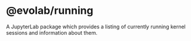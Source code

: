 # @evolab/running

A JupyterLab package which provides a listing of currently running kernel sessions and information about them.
